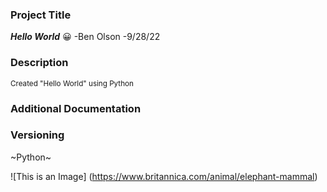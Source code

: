 
### Project Title ###
***Hello World*** :grinning:
-Ben Olson
-9/28/22

### Description ###
<sub>Created "Hello World" using Python</sub>

### Additional Documentation ###

### Versioning ###
 ~Python~  


![This is an Image] (https://www.britannica.com/animal/elephant-mammal)

